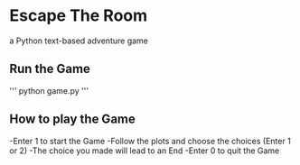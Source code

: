 # Escape The Room

a Python text-based adventure game

## Run the Game

'''
python game.py
'''

## How to play the Game

-Enter 1 to start the Game
-Follow the plots and choose the choices (Enter 1 or 2)
-The choice you made will lead to an End
-Enter 0 to quit the Game
